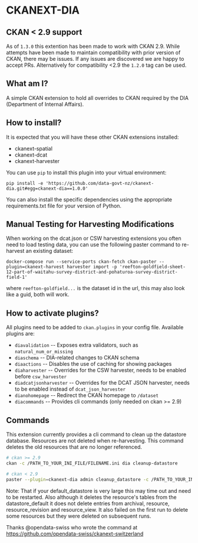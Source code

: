 # CKANEXT-DIA

## CKAN < 2.9 support
As of `1.3.0` this extention has been made to work with CKAN 2.9. While attempts have been made to maintain compatibility with prior version of CKAN, there may be issues. If any issues are discovered we are happy to accept PRs. Alternatively for compatibility <2.9 the `1.2.0` tag can be used.

## What am I?

A simple CKAN extension to hold all overrides to CKAN required by the DIA (Department
of Internal Affairs).

## How to install?

It is expected that you will have these other CKAN extensions installed:

- ckanext-spatial
- ckanext-dcat
- ckanext-harvester

You can use `pip` to install this plugin into your virtual environment:

```
pip install -e 'https://github.com/data-govt-nz/ckanext-dia.git#egg=ckanext-dia==1.0.0'
```

You can also install the specific dependencies using the appropriate requirements.txt file for your version of Python.

## Manual Testing for Harvesting Modifications

When working on the dcat.json or CSW harvesting extensions you often need to load testing data, you can use the following paster command to re-harvest an existing dataset:

```shell
docker-compose run --service-ports ckan-fetch ckan-paster --plugin=ckanext-harvest harvester import -p 'reefton-goldfield-sheet-12-part-of-waitahu-survey-district-and-pohaturoa-survey-district-field-1'
```

where `reefton-goldfield...` is the dataset id in the url, this may also look like a guid, both will work.

## How to activate plugins?

All plugins need to be added to `ckan.plugins` in your config file. Available
plugins are:

- `diavalidation` -- Exposes extra validators, such as `natural_num_or_missing`
- `diaschema` -- DIA-related changes to CKAN schema
- `diaactions` -- Disables the use of caching for showing packages
- `diaharvester` -- Overrides for the CSW harvester, needs to be enabled before `csw_harvester`
- `diadcatjsonharvester` -- Overrides for the DCAT JSON harvester, needs to be enabled instead of `dcat_json_harvester`
- `dianohomepage` -- Redirect the CKAN homepage to `/dataset`
- `diacommands` -- Provides cli commands (only needed on ckan >= 2.9)

## Commands

This extension currently provides a cli command to clean up the datastore database.
Resources are not deleted when re-harvesting. This command deletes the old resources that
are no longer referenced.

```bash
# ckan >= 2.9
ckan -c /PATH_TO_YOUR_INI_FILE/FILENAME.ini dia cleanup-datastore

# ckan < 2.9
paster --plugin=ckanext-dia admin cleanup_datastore -c /PATH_TO_YOUR_INI_FILE/FILENAME.ini
```

Note: That if your default_datastore is very large this may time out and need
to be restarted. Also although it deletes the resource's tables from the
datastore_default it does not delete entries from archival, resource,
resource_revision and resource_view.
It also failed on the first run to delete some resources but they were deleted on subsequent runs.

Thanks @opendata-swiss who wrote the command at https://github.com/opendata-swiss/ckanext-switzerland
